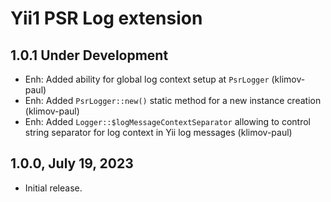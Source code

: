 Yii1 PSR Log extension
======================

1.0.1 Under Development
-----------------------

- Enh: Added ability for global log context setup at `PsrLogger` (klimov-paul)
- Enh: Added `PsrLogger::new()` static method for a new instance creation (klimov-paul)
- Enh: Added `Logger::$logMessageContextSeparator` allowing to control string separator for log context in Yii log messages (klimov-paul)


1.0.0, July 19, 2023
--------------------

- Initial release.
